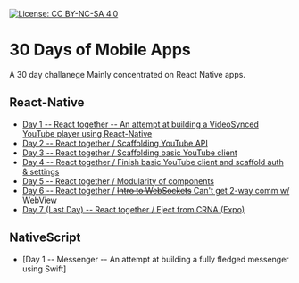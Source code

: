 [![License: CC BY-NC-SA 4.0](https://img.shields.io/badge/License-CC%20BY--NC--SA%204.0-lightgrey.svg)](https://creativecommons.org/licenses/by-nc-sa/4.0/)
# 30 Days of Mobile Apps
A 30 day challanege Mainly concentrated on React Native apps.

## React-Native
- [Day 1 -- React together -- An attempt at building a VideoSynced YouTube player using React-Native](react-together/README.md#day-1)
- [Day 2 -- React together / Scaffolding YouTube API](react-together/README.md#day-2)
- [Day 3 -- React together / Scaffolding basic YouTube client](react-together/README.md#day-3)
- [Day 4 -- React together / Finish basic YouTube client and scaffold auth & settings](react-together/README.md#day-4)
- [Day 5 -- React together / Modularity of components](react-together/README.md#day-5)
- [Day 6 -- React together / ~~Intro to WebSockets~~ Can't get 2-way comm w/ WebView](react-together/README.md#day-6)
- [Day 7 (Last Day) -- React together / Eject from CRNA (Expo)](react-together/README.md#day-7)

## NativeScript
- [Day 1 -- Messenger -- An attempt at building a fully fledged messenger using Swift]